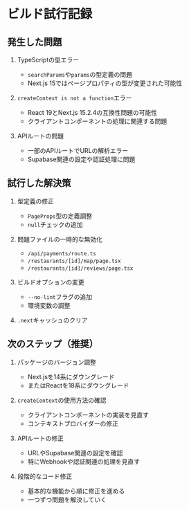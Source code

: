 # ビルド試行記録

## 発生した問題

1. TypeScriptの型エラー
   - `searchParams`や`params`の型定義の問題
   - Next.js 15ではページプロパティの型が変更された可能性

2. `createContext is not a function`エラー
   - React 19とNext.js 15.2.4の互換性問題の可能性
   - クライアントコンポーネントの処理に関連する問題

3. APIルートの問題
   - 一部のAPIルートでURLの解析エラー
   - Supabase関連の設定や認証処理に問題

## 試行した解決策

1. 型定義の修正
   - `PageProps`型の定義調整
   - `null`チェックの追加

2. 問題ファイルの一時的な無効化
   - `/api/payments/route.ts`
   - `/restaurants/[id]/map/page.tsx`
   - `/restaurants/[id]/reviews/page.tsx`

3. ビルドオプションの変更
   - `--no-lint`フラグの追加
   - 環境変数の調整

4. `.next`キャッシュのクリア

## 次のステップ（推奨）

1. パッケージのバージョン調整
   - Next.jsを14系にダウングレード
   - またはReactを18系にダウングレード

2. `createContext`の使用方法の確認
   - クライアントコンポーネントの実装を見直す
   - コンテキストプロバイダーの修正

3. APIルートの修正
   - URLやSupabase関連の設定を確認
   - 特にWebhookや認証関連の処理を見直す

4. 段階的なコード修正
   - 基本的な機能から順に修正を進める
   - 一つずつ問題を解決していく 